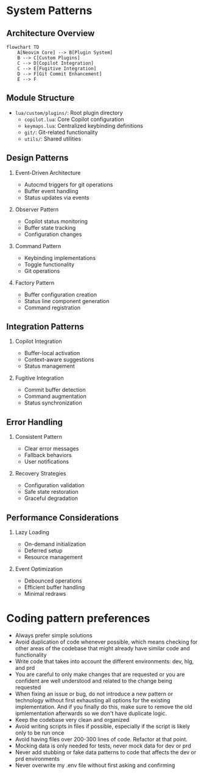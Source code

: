 # System Patterns

## Architecture Overview
```mermaid
flowchart TD
    A[Neovim Core] --> B[Plugin System]
    B --> C[Custom Plugins]
    C --> D[Copilot Integration]
    C --> E[Fugitive Integration]
    D --> F[Git Commit Enhancement]
    E --> F
```

## Module Structure
- `lua/custom/plugins/`: Root plugin directory
  - `copilot.lua`: Core Copilot configuration
  - `keymaps.lua`: Centralized keybinding definitions
  - `git/`: Git-related functionality
  - `utils/`: Shared utilities

## Design Patterns
1. Event-Driven Architecture
   - Autocmd triggers for git operations
   - Buffer event handling
   - Status updates via events

2. Observer Pattern
   - Copilot status monitoring
   - Buffer state tracking
   - Configuration changes

3. Command Pattern
   - Keybinding implementations
   - Toggle functionality
   - Git operations

4. Factory Pattern
   - Buffer configuration creation
   - Status line component generation
   - Command registration

## Integration Patterns
1. Copilot Integration
   - Buffer-local activation
   - Context-aware suggestions
   - Status management

2. Fugitive Integration
   - Commit buffer detection
   - Command augmentation
   - Status synchronization

## Error Handling
1. Consistent Pattern
   - Clear error messages
   - Fallback behaviors
   - User notifications

2. Recovery Strategies
   - Configuration validation
   - Safe state restoration
   - Graceful degradation

## Performance Considerations
1. Lazy Loading
   - On-demand initialization
   - Deferred setup
   - Resource management

2. Event Optimization
   - Debounced operations
   - Efficient buffer handling
   - Minimal redraws

# Coding pattern preferences
   - Always prefer simple solutions
   - Avoid duplication of code whenever possible, which means checking for other areas of the codebase that might already have similar code and functionality
   - Write code that takes into account the different environments: dev, hlg, and prd
   - You are careful to only make changes that are requested or you are confident are well understood and related to the change being requested
   - When fixing an issue or bug, do not introduce a new pattern or technology without first exhausting all options for the existing implementation. And if you finally do this, make sure to remove the old ipmlementation afterwards so we don't have duplicate logic.
   - Keep the codebase very clean and organized
   - Avoid writing scripts in files if possible, especially if the script is likely only to be run once
   - Avoid having files over 200-300 lines of code. Refactor at that point.
   - Mocking data is only needed for tests, never mock data for dev or prd
   - Never add stubbing or fake data patterns to code that affects the dev or prd environments
   - Never overwrite my .env file without first asking and confirming